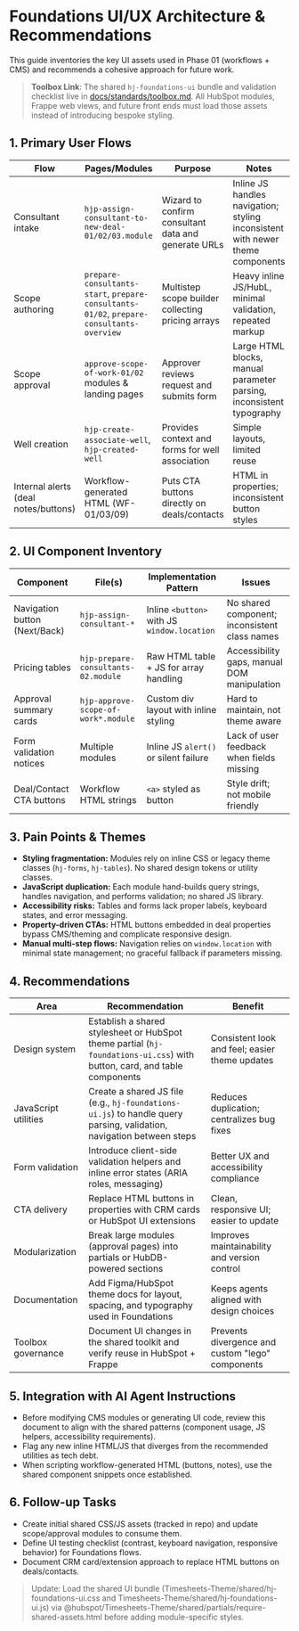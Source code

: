 # Foundations UI/UX Architecture & Recommendations

This guide inventories the key UI assets used in Phase 01 (workflows + CMS) and recommends a cohesive approach for future work.

> **Toolbox Link**: The shared `hj-foundations-ui` bundle and validation checklist live in [docs/standards/toolbox.md](../../../../docs/standards/toolbox.md). All HubSpot modules, Frappe web views, and future front ends must load those assets instead of introducing bespoke styling.

## 1. Primary User Flows

| Flow | Pages/Modules | Purpose | Notes |
| --- | --- | --- | --- |
| Consultant intake | `hjp-assign-consultant-to-new-deal-01/02/03.module` | Wizard to confirm consultant data and generate URLs | Inline JS handles navigation; styling inconsistent with newer theme components |
| Scope authoring | `prepare-consultants-start`, `prepare-consultants-01/02`, `prepare-consultants-overview` | Multistep scope builder collecting pricing arrays | Heavy inline JS/HubL, minimal validation, repeated markup |
| Scope approval | `approve-scope-of-work-01/02` modules & landing pages | Approver reviews request and submits form | Large HTML blocks, manual parameter parsing, inconsistent typography |
| Well creation | `hjp-create-associate-well`, `hjp-created-well` | Provides context and forms for well association | Simple layouts, limited reuse |
| Internal alerts (deal notes/buttons) | Workflow-generated HTML (WF-01/03/09) | Puts CTA buttons directly on deals/contacts | HTML in properties; inconsistent button styles |

## 2. UI Component Inventory

| Component | File(s) | Implementation Pattern | Issues |
| --- | --- | --- | --- |
| Navigation button (Next/Back) | `hjp-assign-consultant-*` | Inline `<button>` with JS `window.location` | No shared component; inconsistent class names |
| Pricing tables | `hjp-prepare-consultants-02.module` | Raw HTML table + JS for array handling | Accessibility gaps, manual DOM manipulation |
| Approval summary cards | `hjp-approve-scope-of-work*.module` | Custom div layout with inline styling | Hard to maintain, not theme aware |
| Form validation notices | Multiple modules | Inline JS `alert()` or silent failure | Lack of user feedback when fields missing |
| Deal/Contact CTA buttons | Workflow HTML strings | `<a>` styled as button | Style drift; not mobile friendly |

## 3. Pain Points & Themes
- **Styling fragmentation:** Modules rely on inline CSS or legacy theme classes (`hj-forms`, `hj-tables`). No shared design tokens or utility classes.
- **JavaScript duplication:** Each module hand-builds query strings, handles navigation, and performs validation; no shared JS library.
- **Accessibility risks:** Tables and forms lack proper labels, keyboard states, and error messaging.
- **Property-driven CTAs:** HTML buttons embedded in deal properties bypass CMS/theming and complicate responsive design.
- **Manual multi-step flows:** Navigation relies on `window.location` with minimal state management; no graceful fallback if parameters missing.

## 4. Recommendations

| Area | Recommendation | Benefit |
| --- | --- | --- |
| Design system | Establish a shared stylesheet or HubSpot theme partial (`hj-foundations-ui.css`) with button, card, and table components | Consistent look and feel; easier theme updates |
| JavaScript utilities | Create a shared JS file (e.g., `hj-foundations-ui.js`) to handle query parsing, validation, navigation between steps | Reduces duplication; centralizes bug fixes |
| Form validation | Introduce client-side validation helpers and inline error states (ARIA roles, messaging) | Better UX and accessibility compliance |
| CTA delivery | Replace HTML buttons in properties with CRM cards or HubSpot UI extensions | Clean, responsive UI; easier to update |
| Modularization | Break large modules (approval pages) into partials or HubDB-powered sections | Improves maintainability and version control |
| Documentation | Add Figma/HubSpot theme docs for layout, spacing, and typography used in Foundations | Keeps agents aligned with design choices |
| Toolbox governance | Document UI changes in the shared toolkit and verify reuse in HubSpot + Frappe | Prevents divergence and custom "lego" components |

## 5. Integration with AI Agent Instructions
- Before modifying CMS modules or generating UI code, review this document to align with the shared patterns (component usage, JS helpers, accessibility requirements).
- Flag any new inline HTML/JS that diverges from the recommended utilities as tech debt.
- When scripting workflow-generated HTML (buttons, notes), use the shared component snippets once established.

## 6. Follow-up Tasks
- Create initial shared CSS/JS assets (tracked in repo) and update scope/approval modules to consume them.
- Define UI testing checklist (contrast, keyboard navigation, responsive behavior) for Foundations flows.
- Document CRM card/extension approach to replace HTML buttons on deals/contacts.

> Update: Load the shared UI bundle (Timesheets-Theme/shared/hj-foundations-ui.css and Timesheets-Theme/shared/hj-foundations-ui.js) via @hubspot/Timesheets-Theme/shared/partials/require-shared-assets.html before adding module-specific styles.
